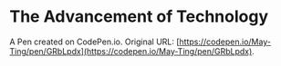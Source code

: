 # The Advancement of Technology

A Pen created on CodePen.io. Original URL: [https://codepen.io/May-Ting/pen/GRbLpdx](https://codepen.io/May-Ting/pen/GRbLpdx).

